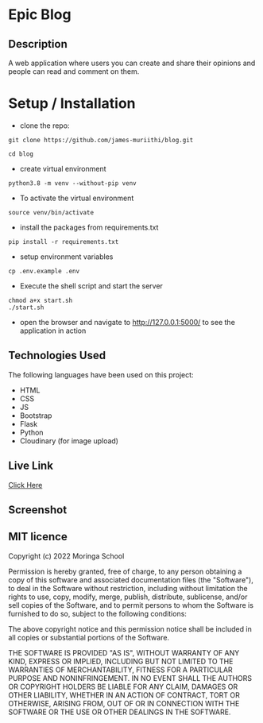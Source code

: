 # Epic Blog

## Description
A web application where users you can create and share their opinions and people can read and comment on them.
# Setup / Installation
* clone the repo:

```shell
git clone https://github.com/james-muriithi/blog.git
```

```
cd blog
```
* create virtual environment 

```shell
python3.8 -m venv --without-pip venv
```

* To activate the virtual environment
```shell
source venv/bin/activate
```

* install the packages from requirements.txt
```shell
pip install -r requirements.txt 
```

* setup environment variables
```shell
cp .env.example .env
```
* Execute the shell script and start the server
```shell
chmod a+x start.sh
./start.sh
```
* open the browser and navigate to http://127.0.0.1:5000/ to see the application in action


## Technologies Used
The following languages have been used on this project:

* HTML
* CSS
* JS
* Bootstrap
* Flask
* Python
* Cloudinary (for image upload)

## Live Link
[Click Here](https://epic-blogs.herokuapp.com/)

## Screenshot


## MIT licence

<p>Copyright (c) 2022 Moringa School </p>

Permission is hereby granted, free of charge, to any person obtaining
a copy of this software and associated documentation files (the
"Software"), to deal in the Software without restriction, including
without limitation the rights to use, copy, modify, merge, publish,
distribute, sublicense, and/or sell copies of the Software, and to
permit persons to whom the Software is furnished to do so, subject to
the following conditions:

The above copyright notice and this permission notice shall be
included in all copies or substantial portions of the Software.

THE SOFTWARE IS PROVIDED "AS IS", WITHOUT WARRANTY OF ANY KIND,
EXPRESS OR IMPLIED, INCLUDING BUT NOT LIMITED TO THE WARRANTIES OF
MERCHANTABILITY, FITNESS FOR A PARTICULAR PURPOSE AND
NONINFRINGEMENT. IN NO EVENT SHALL THE AUTHORS OR COPYRIGHT HOLDERS BE
LIABLE FOR ANY CLAIM, DAMAGES OR OTHER LIABILITY, WHETHER IN AN ACTION
OF CONTRACT, TORT OR OTHERWISE, ARISING FROM, OUT OF OR IN CONNECTION
WITH THE SOFTWARE OR THE USE OR OTHER DEALINGS IN THE SOFTWARE.

